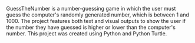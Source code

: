 GuessTheNumber is a number-guessing game in which the user must guess the computer's randomly generated number, which is between 1 and 1000. 
The project features both text and visual outputs to show the user if the number they have guessed is higher or lower than the computer's number. This project was created using Python and Python Turtle.
